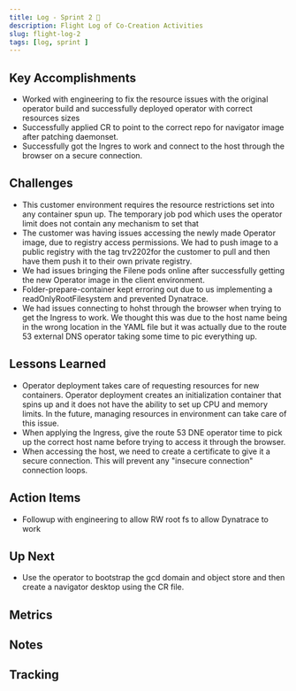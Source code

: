 ```yaml
---
title: Log - Sprint 2 🛫
description: Flight Log of Co-Creation Activities
slug: flight-log-2
tags: [log, sprint ]
---
```


## Key Accomplishments
- Worked with engineering to fix the resource issues with the original operator build and successfully deployed operator with correct resources sizes
- Successfully applied CR to point to the correct repo for navigator image after patching daemonset.
- Successfully got the Ingres to work and connect to the host through the browser on a secure connection.

## Challenges
- This customer environment requires the resource restrictions set into any container spun up. The temporary job pod which uses the operator limit does not contain any mechanism to set that
- The customer was having issues accessing the newly made Operator image, due to registry access permissions. We had to push image to a public registry with the tag trv2202for the customer to pull and then have them push it to their own private registry.
- We had issues bringing the Filene pods online after successfully getting the new Operator image in the client environment.
- Folder-prepare-container kept erroring out due to us implementing a readOnlyRootFilesystem and prevented Dynatrace.
- We had issues connecting to hohst through the browser when trying to get the Ingress to work.  We thought this was due to the host name being in the wrong location in the YAML file but it was actually due to the route 53 external DNS operator taking some time to pic everything up.

## Lessons Learned
- Operator deployment takes care of requesting resources for new containers. Operator deployment creates an initialization container that spins up and it does not have the ability to set up CPU and memory limits. In the future, managing resources in environment can take care of this issue.
- When applying the Ingress, give the route 53 DNE operator time to pick up the correct host name before trying to access it through the browser.
- When accessing the host, we need to create a certificate to give it a secure connection.  This will prevent any "insecure connection" connection loops. 

## Action Items
- Followup with engineering to allow RW root fs to allow Dynatrace to work

## Up Next
- Use the operator to bootstrap the gcd domain and object store and then create a navigator desktop using the CR file.

## Metrics

## Notes

## Tracking






